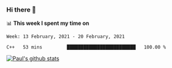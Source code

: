 ### Hi there 👋

📊 **This week I spent my time on**
<!--START_SECTION:waka-->
```text
Week: 13 February, 2021 - 20 February, 2021

C++   53 mins         █████████████████████████   100.00 % 
```
<!--END_SECTION:waka-->


[![Paul's github stats](https://github-readme-stats.vercel.app/api?username=mickeyouyou&theme=dracula&show_icons=true)](https://github.com/anuraghazra/github-readme-stats)
